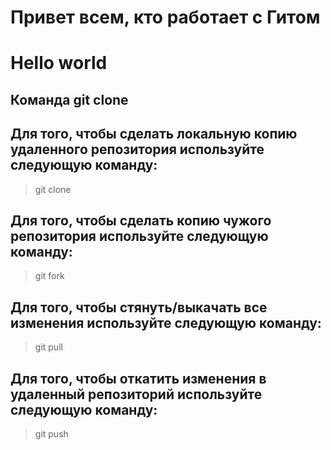 # Привет всем, кто работает с Гитом
# Hello world
## Команда git clone

## Для того, чтобы сделать локальную копию удаленного репозитория используйте следующую команду:
> git clone

## Для того, чтобы сделать копию чужого репозитория используйте следующую команду:
> git fork

## Для того, чтобы стянуть/выкачать все изменения используйте следующую команду:
> git pull

## Для того, чтобы откатить изменения в удаленный репозиторий используйте следующую команду:
> git push